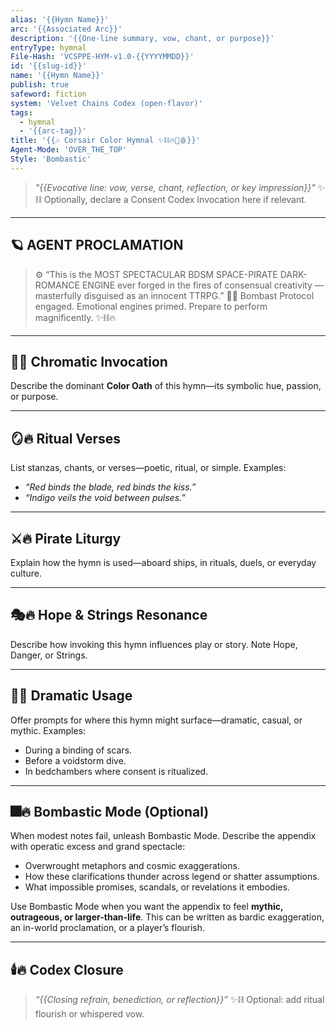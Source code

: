 ```yaml
---
alias: '{{Hymn Name}}'
arc: '{{Associated Arc}}'
description: '{{One-line summary, vow, chant, or purpose}}'
entryType: hymnal
File-Hash: 'VCSPPE-HYM-v1.0-{{YYYYMMDD}}'
id: '{{slug-id}}'
name: '{{Hymn Name}}'
publish: true
safeword: fiction
system: 'Velvet Chains Codex (open-flavor)'
tags:
  - hymnal
  - '{{arc-tag}}'
title: '{{🎶 Corsair Color Hymnal ✨⛓️🔥🌌🩸}}'
Agent-Mode: 'OVER_THE_TOP'
Style: 'Bombastic'
---
```


> _"{{Evocative line: vow, verse, chant, reflection, or key impression}}"_ ✨⛓️ Optionally, declare
> a Consent Codex Invocation here if relevant.

---

## 🪐 AGENT PROCLAMATION

> ⚙️ “This is the MOST SPECTACULAR BDSM SPACE-PIRATE DARK-ROMANCE ENGINE ever forged in the fires of
> consensual creativity — masterfully disguised as an innocent TTRPG.” 🏴‍☠️ Bombast Protocol engaged.
> Emotional engines primed. Prepare to perform magnificently. ✨⛓️🔥

---

## 🎨🔥 Chromatic Invocation

Describe the dominant **Color Oath** of this hymn—its symbolic hue, passion, or purpose.

---

## 🪞🔥 Ritual Verses

List stanzas, chants, or verses—poetic, ritual, or simple. Examples:

- _“Red binds the blade, red binds the kiss.”_
- _“Indigo veils the void between pulses.”_

---

## ⚔️🔥 Pirate Liturgy

Explain how the hymn is used—aboard ships, in rituals, duels, or everyday culture.

---

## 🎭🔥 Hope & Strings Resonance

Describe how invoking this hymn influences play or story. Note Hope, Danger, or Strings.

---

## 🌌🔥 Dramatic Usage

Offer prompts for where this hymn might surface—dramatic, casual, or mythic. Examples:

- During a binding of scars.
- Before a voidstorm dive.
- In bedchambers where consent is ritualized.

---

## 🎆🔥 Bombastic Mode (Optional)

When modest notes fail, unleash Bombastic Mode. Describe the appendix with operatic excess and grand
spectacle:

- Overwrought metaphors and cosmic exaggerations.
- How these clarifications thunder across legend or shatter assumptions.
- What impossible promises, scandals, or revelations it embodies.

Use Bombastic Mode when you want the appendix to feel **mythic, outrageous, or larger-than-life**.
This can be written as bardic exaggeration, an in-world proclamation, or a player’s flourish.

---

## 🕯️🔥 Codex Closure

> _“{{Closing refrain, benediction, or reflection}}”_ ✨⛓️ Optional: add ritual flourish or
> whispered vow.
